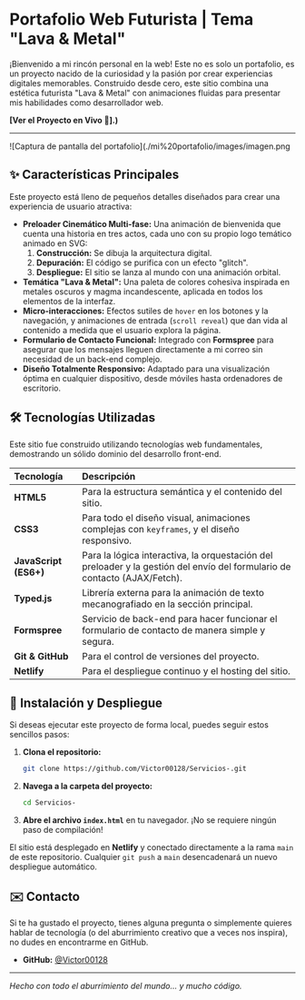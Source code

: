 # Portafolio Web Futurista | Tema "Lava & Metal"

¡Bienvenido a mi rincón personal en la web! Este no es solo un portafolio, es un proyecto nacido de la curiosidad y la pasión por crear experiencias digitales memorables. Construido desde cero, este sitio combina una estética futurista "Lava & Metal" con animaciones fluidas para presentar mis habilidades como desarrollador web.

**[Ver el Proyecto en Vivo 🚀].)**

---

![Captura de pantalla del portafolio](./mi%20portafolio/images/imagen.png

## ✨ Características Principales

Este proyecto está lleno de pequeños detalles diseñados para crear una experiencia de usuario atractiva:

*   **Preloader Cinemático Multi-fase:** Una animación de bienvenida que cuenta una historia en tres actos, cada uno con su propio logo temático animado en SVG:
    1.  **Construcción:** Se dibuja la arquitectura digital.
    2.  **Depuración:** El código se purifica con un efecto "glitch".
    3.  **Despliegue:** El sitio se lanza al mundo con una animación orbital.
*   **Temática "Lava & Metal":** Una paleta de colores cohesiva inspirada en metales oscuros y magma incandescente, aplicada en todos los elementos de la interfaz.
*   **Micro-interacciones:** Efectos sutiles de `hover` en los botones y la navegación, y animaciones de entrada (`scroll reveal`) que dan vida al contenido a medida que el usuario explora la página.
*   **Formulario de Contacto Funcional:** Integrado con **Formspree** para asegurar que los mensajes lleguen directamente a mi correo sin necesidad de un back-end complejo.
*   **Diseño Totalmente Responsivo:** Adaptado para una visualización óptima en cualquier dispositivo, desde móviles hasta ordenadores de escritorio.

## 🛠️ Tecnologías Utilizadas

Este sitio fue construido utilizando tecnologías web fundamentales, demostrando un sólido dominio del desarrollo front-end.

| Tecnología | Descripción |
| :--- | :--- |
| **HTML5** | Para la estructura semántica y el contenido del sitio. |
| **CSS3** | Para todo el diseño visual, animaciones complejas con `keyframes`, y el diseño responsivo. |
| **JavaScript (ES6+)** | Para la lógica interactiva, la orquestación del preloader y la gestión del envío del formulario de contacto (AJAX/Fetch). |
| **Typed.js** | Librería externa para la animación de texto mecanografiado en la sección principal. |
| **Formspree** | Servicio de back-end para hacer funcionar el formulario de contacto de manera simple y segura. |
| **Git & GitHub** | Para el control de versiones del proyecto. |
| **Netlify** | Para el despliegue continuo y el hosting del sitio. |

## 🚀 Instalación y Despliegue

Si deseas ejecutar este proyecto de forma local, puedes seguir estos sencillos pasos:

1.  **Clona el repositorio:**
    ```bash
    git clone https://github.com/Victor00128/Servicios-.git
    ```
2.  **Navega a la carpeta del proyecto:**
    ```bash
    cd Servicios-
    ```
3.  **Abre el archivo `index.html`** en tu navegador. ¡No se requiere ningún paso de compilación!

El sitio está desplegado en **Netlify** y conectado directamente a la rama `main` de este repositorio. Cualquier `git push` a `main` desencadenará un nuevo despliegue automático.

## ✉️ Contacto

Si te ha gustado el proyecto, tienes alguna pregunta o simplemente quieres hablar de tecnología (o del aburrimiento creativo que a veces nos inspira), no dudes en encontrarme en GitHub.

*   **GitHub:** [@Victor00128](https://github.com/Victor00128)

---

*Hecho con todo el aburrimiento del mundo... y mucho código.*
